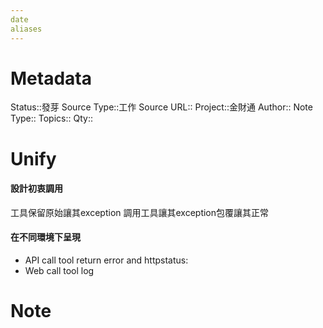 ```yaml
---
date
aliases
---
```

# Metadata
Status::發芽
Source Type::工作
Source URL::
Project::金財通
Author::
Note Type::
Topics::
Qty::

# Unify





#### 設計初衷調用
工具保留原始讓其exception
調用工具讓其exception包覆讓其正常
#### 在不同環境下呈現
- API call tool return error and httpstatus:
- Web call tool log
# Note
